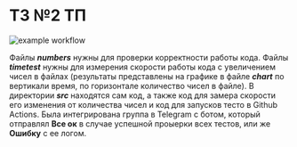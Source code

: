 # ТЗ №2 ТП
![example workflow](https://github.com/arsbakh/tz2new/actions/workflows/ci.yml/badge.svg)

Файлы ***numbers*** нужны для проверки корректности работы кода. Файлы ***timetest*** нужны для измерения скорости работы кода с увеличением чисел в файлах (результаты представлены на графике в файле ***chart*** по вертикали время, по горизонтале количество чисел в файле).  В директории ***src*** находятся сам код, а также код для замера скорости его изменения от количества чисел и код для запусков тесто в Github Actions. Была интегрирована группа в Telegram с ботом, который отправлял **Все ок** в случае успешной проыерки всех тестов, или же **Ошибку** с ее логом.
